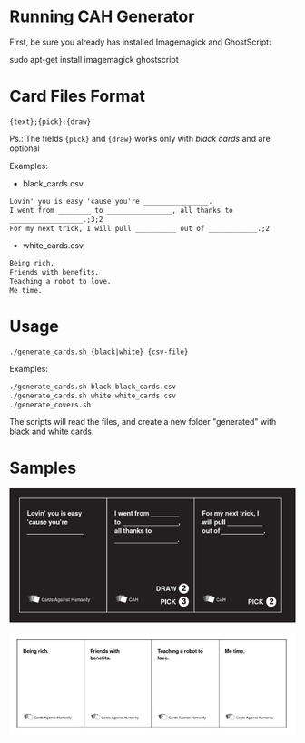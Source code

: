 Running CAH Generator
=====================

First, be sure you already has installed Imagemagick and GhostScript:

sudo apt-get install imagemagick ghostscript

Card Files Format
=================

```
{text};{pick};{draw}
```
Ps.: The fields `{pick}` and `{draw}` works only with *black cards* and are optional

Examples:

- black_cards.csv
```
Lovin' you is easy 'cause you're ________________.
I went from ________ to ________________, all thanks to __________________.;3;2
For my next trick, I will pull __________ out of ____________.;2
```

- white_cards.csv
```
Being rich.
Friends with benefits.
Teaching a robot to love.
Me time.
```

Usage
=====

```
./generate_cards.sh {black|white} {csv-file}
```

Examples:
```
./generate_cards.sh black black_cards.csv
./generate_cards.sh white white_cards.csv
./generate_covers.sh
```

The scripts will read the files, and create a new folder "generated" with black and white cards.

Samples
=======

![Black Cards](/sample/black_cards.jpg)

![White Cards](/sample/white_cards.jpg)

